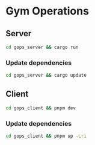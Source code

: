 # Gym Operations

## Server

```sh
cd gops_server && cargo run
```

### Update dependencies

```sh
cd gops_server && cargo update
```

## Client

```sh
cd gops_client && pnpm dev
```

### Update dependencies

```sh
cd gops_client && pnpm up -Lri
```
